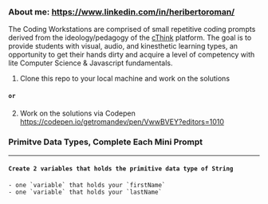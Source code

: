 ### About me: https://www.linkedin.com/in/heribertoroman/ 
The Coding Workstations are comprised of small repetitive coding prompts derived from the ideology/pedagogy of the [cThink](https://github.com/getromandev/cThink) platform. The goal is to provide students with visual, audio, and kinesthetic learning types, an opportunity to get their hands dirty and acquire a level of competency with lite Computer Science & Javascript fundamentals.

1. Clone this repo to your local machine and work on the solutions
#### ```or```
2. Work on the solutions via Codepen https://codepen.io/getromandev/pen/VwwBVEY?editors=1010

### Primitve Data Types, Complete Each Mini Prompt
____________________________________________________________________________________
#### ```Create 2 variables that holds the primitive data type of String```
    - one `variable` that holds your `firstName`
    - one `variable` that holds your `lastName`